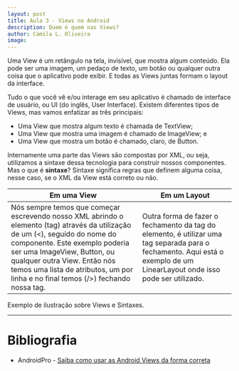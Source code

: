 ```yaml
---
layout: post
title: Aula 3 - Views no Android
description: Quem é quem nas Views?
author: Camila L. Oliveira
image: 
---
```


Uma View é um retângulo na tela, invisível, que mostra algum conteúdo. Ela pode ser uma imagem, um pedaço de texto, um botão ou qualquer outra coisa que o aplicativo pode exibir. E todas as Views juntas formam o layout da interface.

Tudo o que você vê e/ou interage em seu aplicativo é chamado de interface de usuário, ou UI (do inglês, User Interface). Existem diferentes tipos de Views, mas vamos enfatizar as três principais:

- Uma View que mostra algum texto é chamada de TextView;
- Uma View que mostra uma imagem é chamado de ImageView; e
- Uma View que mostra um botão é chamado, claro, de Button.

Internamente uma parte das Views são compostas por XML, ou seja, utilizamos a sintaxe dessa tecnologia para construir nossos componentes.
Mas o que é **sintaxe**? Sintaxe significa regras que definem alguma coisa, nesse caso, se o XML da View está correto ou não.

Em uma View | Em um Layout
--------------|-------------
Nós sempre temos que começar escrevendo nosso XML abrindo o elemento (tag) através da utilização de um (<), seguido do nome do componente. Este exemplo poderia ser uma ImageView, Button, ou qualquer outra View. Então nós temos uma lista de atributos, um por linha e no final temos (/>) fechando nossa tag. | Outra forma de fazer o fechamento da tag do elemento, é utilizar uma tag separada para o fechamento. Aqui está o exemplo de um LinearLayout onde isso pode ser utilizado.

Exemplo de ilustração sobre Views e Sintaxes.
<script src="https://gist.github.com/clcmoliveira/aa64bc7f6e60133e2c6166ef714b60ed.js"></script>

------
# Bibliografia
- AndroidPro - [Saiba como usar as Android Views da forma correta](https://www.androidpro.com.br/blog/desenvolvimento-android/android-views-intro/)
